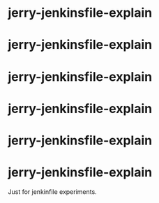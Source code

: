 # jerry-jenkinsfile-explain
# jerry-jenkinsfile-explain
# jerry-jenkinsfile-explain
# jerry-jenkinsfile-explain
# jerry-jenkinsfile-explain
# jerry-jenkinsfile-explain
Just for jenkinfile experiments. 
